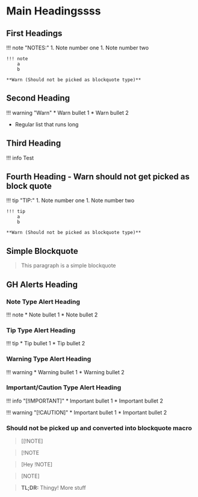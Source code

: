 <!-- Space: DevOps -->
<!-- Parent: Test Area -->
<!-- Title: mark-admonition-test -->

# Main Headingssss

## First Headings

!!! note "NOTES:"
    1. Note number one
    1. Note number two

    !!! note
        a  
        b

    **Warn (Should not be picked as blockquote type)**

## Second Heading

!!! warning "Warn"
    * Warn bullet 1
    * Warn bullet 2

* Regular list
  that runs long

## Third Heading

!!! info
    Test

## Fourth Heading - Warn should not get picked as block quote

!!! tip "TIP:"
    1. Note number one
    1. Note number two

    !!! tip
        a  
        b

    **Warn (Should not be picked as blockquote type)**

## Simple Blockquote

> This paragraph is a simple blockquote

## GH Alerts Heading

### Note Type Alert Heading

!!! note
    * Note bullet 1
    * Note bullet 2

### Tip Type Alert Heading

!!! tip
    * Tip bullet 1
    * Tip bullet 2

### Warning Type Alert Heading

!!! warning
    * Warning bullet 1
    * Warning bullet 2

### Important/Caution Type Alert Heading

!!! info "[!IMPORTANT]"
    * Important bullet 1
    * Important bullet 2

!!! warning "[!CAUTION]"
    * Important bullet 1
    * Important bullet 2

### Should not be picked up and converted into blockquote macro

> [[!NOTE]

> [!NOTE

> [Hey !NOTE]

> [NOTE]

> **TL;DR:** Thingy!
> More stuff
